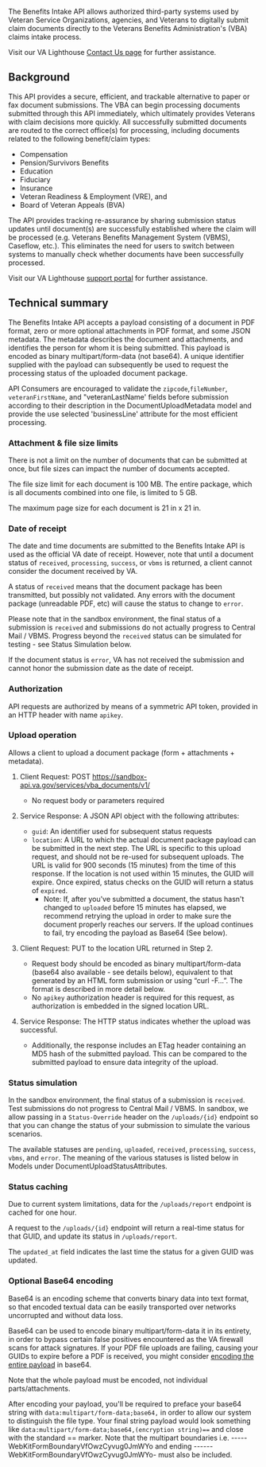 The Benefits Intake API allows authorized third-party systems used by Veteran Service Organizations, agencies, and Veterans to digitally submit claim documents directly to the Veterans Benefits Administration's (VBA) claims intake process.

Visit our VA Lighthouse [Contact Us page](https://developer.va.gov/support) for further assistance.


## Background 
This API provides a secure, efficient, and trackable alternative to paper or fax document submissions. The VBA can begin processing documents submitted through this API immediately, which ultimately provides Veterans with claim decisions more quickly. All successfully submitted documents are routed to the correct office(s) for processing, including documents related to the following benefit/claim types:

* Compensation
* Pension/Survivors Benefits
* Education 
* Fiduciary
* Insurance
* Veteran Readiness & Employment (VRE), and
* Board of Veteran Appeals (BVA)

The API provides tracking re-assurance by sharing submission status updates until document(s) are successfully established where the claim will be processed (e.g. Veterans Benefits Management System (VBMS), Caseflow, etc.). This eliminates the need for users to switch between systems to manually check whether documents have been successfully processed.

Visit our VA Lighthouse [support portal](https://developer.va.gov/support) for further assistance.

## Technical summary
The Benefits Intake API accepts a payload consisting of a document in PDF format, zero or more optional attachments in PDF format, and some JSON metadata. The metadata describes the document and attachments, and identifies the person for whom it is being submitted. This payload is encoded as binary multipart/form-data (not base64). A unique identifier supplied with the payload can subsequently be used to request the processing status of the uploaded document package.

API Consumers are encouraged to validate the `zipcode`,`fileNumber`, `veteranFirstName`, and "veteranLastName' fields before submission according to their description in the DocumentUploadMetadata model and provide the use selected 'businessLine' attribute for the most efficient processing.


### Attachment & file size limits
There is not a limit on the number of documents that can be submitted at once, but file sizes can impact the number of documents accepted.

The file size limit for each document is 100 MB. The entire package, which is all documents combined into one file, is limited to 5 GB.

The maximum page size for each document is 21 in x 21 in.

### Date of receipt
The date and time documents are submitted to the Benefits Intake API is used as the official VA date of receipt. However, note that until a document status of `received`, `processing`, `success`, or `vbms` is returned, a client cannot consider the document received by VA.

A status of `received` means that the document package has been transmitted, but possibly not validated. Any errors with the document package (unreadable PDF, etc) will cause the status to change to `error`.

Please note that in the sandbox environment, the final status of a submission is `received` and submissions do not actually progress to Central Mail / VBMS. Progress beyond the `received` status can be simulated for testing - see Status Simulation below.

If the document status is `error`, VA has not received the submission and cannot honor the submission date as the date of receipt.

### Authorization
API requests are authorized by means of a symmetric API token, provided in an HTTP header with name `apikey`.

### Upload operation
Allows a client to upload a document package (form + attachments + metadata).

1. Client Request: POST https://sandbox-api.va.gov/services/vba_documents/v1/
    * No request body or parameters required

2. Service Response: A JSON API object with the following attributes:
    * `guid`: An identifier used for subsequent status requests
    * `location`: A URL to which the actual document package payload can be submitted in the next step. The URL is specific to this upload request, and should not be re-used for subsequent uploads. The URL is valid for 900 seconds (15 minutes) from the time of this response. If the location is not used within 15 minutes, the GUID will expire. Once expired, status checks on the GUID will return a status of `expired`.
        * Note: If, after you've submitted a document, the status hasn't changed to `uploaded` before 15 minutes has elapsed, we recommend retrying the upload in order to make sure the document properly reaches our servers. If the upload continues to fail, try encoding the payload as Base64 (See below).

 3. Client Request: PUT to the location URL returned in Step 2.
    * Request body should be encoded as binary multipart/form-data (base64 also available - see details below), equivalent to that generated by an HTML form submission or using “curl -F…”. The format is described in more detail below.
    * No `apikey` authorization header is required for this request, as authorization is embedded in the signed location URL.

4. Service Response: The HTTP status indicates whether the upload was successful.
    * Additionally, the response includes an ETag header containing an MD5 hash of the submitted payload. This can be compared to the submitted payload to ensure data integrity of the upload.

### Status simulation
In the sandbox environment, the final status of a submission is `received`. Test submissions do not progress to Central Mail / VBMS. In sandbox, we allow passing in a `Status-Override` header on the `/uploads/{id}` endpoint so that you can change the status of your submission to simulate the various scenarios. 

The available statuses are `pending`, `uploaded`, `received`, `processing`, `success`, `vbms`, and `error`. The meaning of the various statuses is listed below in Models under DocumentUploadStatusAttributes.

### Status caching
Due to current system limitations, data for the `/uploads/report` endpoint is cached for one hour.

A request to the `/uploads/{id}` endpoint will return a real-time status for that GUID, and update its status in `/uploads/report`.

The `updated_at` field indicates the last time the status for a given GUID was updated.

### Optional Base64 encoding

Base64 is an encoding scheme that converts binary data into text format, so that encoded textual data can be easily transported over networks uncorrupted and without data loss. 

Base64 can be used to encode binary multipart/form-data it in its entirety, in order to bypass certain false positives encountered as the VA firewall scans for attack signatures. If your PDF file uploads are failing, causing your GUIDs to expire before a PDF is received, you might consider <ins>encoding the entire payload</ins> in base64.

Note that the whole payload must be encoded, not individual parts/attachments.

After encoding your payload, you'll be required to preface your base64 string with `data:multipart/form-data;base64,` in order to allow our system to distinguish the file type. Your final string payload would look something like `data:multipart/form-data;base64,(encryption string)==` and close with the standard == marker.  Note that the multipart boundaries i.e. -----WebKitFormBoundaryVfOwzCyvug0JmWYo and ending ------WebKitFormBoundaryVfOwzCyvug0JmWYo- must also be included.
